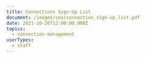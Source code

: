 ```yaml
---
title: Connections Sign-Up List
document: /images/cms/connection_sign-up_list.pdf
date: 2021-10-26T12:00:00.000Z
topics:
  - connection-management
userTypes:
  - staff
---
```

